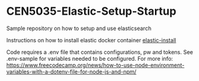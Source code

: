 # CEN5035-Elastic-Setup-Startup

Sample repository on how to setup and use elasticsearch

Instructions on how to install elastic docker container [elastic-install](elastic-install.md)

Code requires a .env file that contains configurations, pw and tokens.  See .env-sample for variables needed to be configured.  For more info:  https://www.freecodecamp.org/news/how-to-use-node-environment-variables-with-a-dotenv-file-for-node-js-and-npm/
